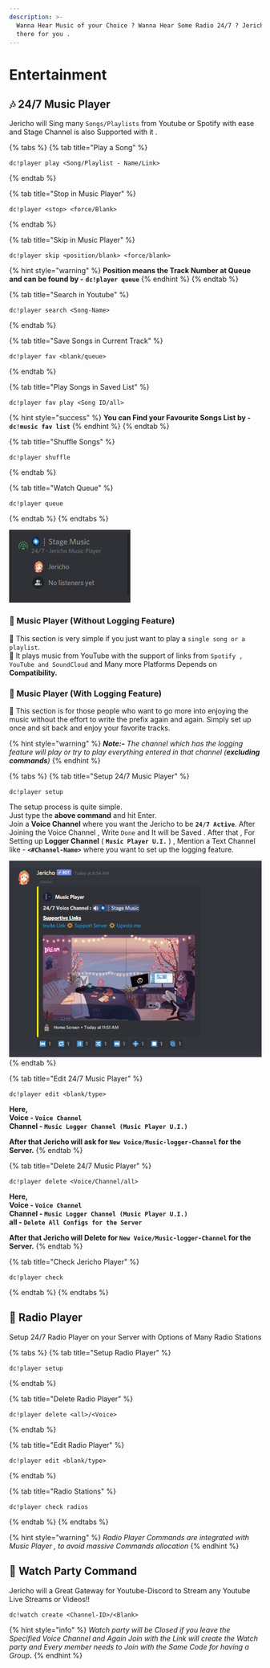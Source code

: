 ```yaml
---
description: >-
  Wanna Hear Music of your Choice ? Wanna Hear Some Radio 24/7 ? Jericho is
  there for you .
---
```


# Entertainment

## 🎶 24/7 Music Player

Jericho will Sing many `Songs/Playlists` from Youtube or Spotify with ease and Stage Channel is also Supported with it .

{% tabs %}
{% tab title="Play a Song" %}
```text
dc!player play <Song/Playlist - Name/Link>
```
{% endtab %}

{% tab title="Stop in Music Player" %}
```
dc!player <stop> <force/Blank>
```
{% endtab %}

{% tab title="Skip in Music Player" %}
```
dc!player skip <position/blank> <force/blank>
```

{% hint style="warning" %}
**Position means the Track Number at Queue and can be found by -** **`dc!player queue`**
{% endhint %}
{% endtab %}

{% tab title="Search in Youtube" %}
```
dc!player search <Song-Name>
```
{% endtab %}

{% tab title="Save Songs in Current Track" %}
```
dc!player fav <blank/queue>
```
{% endtab %}

{% tab title="Play Songs in Saved List" %}
```
dc!player fav play <Song ID/all>
```

{% hint style="success" %}
**You can Find your Favourite Songs List by -** **`dc!music fav list`**
{% endhint %}
{% endtab %}

{% tab title="Shuffle Songs" %}
```text
dc!player shuffle
```
{% endtab %}

{% tab title="Watch Queue" %}
```
dc!player queue
```
{% endtab %}
{% endtabs %}

![Glimpse of Stage-Channel Support](../.gitbook/assets/1%20%281%29.png)

### 💫 Music Player \(Without Logging Feature\)

💨 This section is very simple if you just want to play a `single song or a playlist`.   
💨 It plays music from YouTube with the support of links from `Spotify , YouTube and SoundCloud` and Many more Platforms Depends on **Compatibility.**

### 💫 Music Player \(With Logging Feature\)

💨 This section is for those people who want to go more into enjoying the music without the effort to write the prefix again and again. Simply set up once and sit back and enjoy your favorite tracks. 

{% hint style="warning" %}
_**Note:-** The channel which has the logging feature will play or try to play everything entered in that channel \(**excluding commands**\)_
{% endhint %}

{% tabs %}
{% tab title="Setup 24/7 Music Player" %}
```text
dc!player setup
```

The setup process is quite simple.  
Just type the **above command** and hit Enter.  
Join a **Voice Channel** where you want the Jericho to be **`24/7 Active`**. After Joining the Voice Channel , Write `Done` and It will be Saved . After that , For Setting up **Logger Channel** \( **`Music Player U.I.`** \) , Mention a Text Channel like - **`<#Channel-Name>`** where you want to set up the logging feature.

![Glimpse of Music-Player U.I.](../.gitbook/assets/1.png)
{% endtab %}

{% tab title="Edit 24/7 Music Player" %}
```text
dc!player edit <blank/type>
```

**Here,  
Voice - `Voice Channel`  
Channel - `Music Logger Channel (Music Player U.I.)`**

**After that Jericho will ask for `New Voice/Music-logger-Channel` for the Server.**
{% endtab %}

{% tab title="Delete 24/7 Music Player" %}
```text
dc!player delete <Voice/Channel/all>
```

**Here,  
Voice - `Voice Channel`  
Channel - `Music Logger Channel (Music Player U.I.)`   
all - `Delete All Configs for the Server`**

**After that Jericho will Delete for `New Voice/Music-logger-Channel` for the Server.**
{% endtab %}

{% tab title="Check Jericho Player" %}
```text
dc!player check
```
{% endtab %}
{% endtabs %}

## 🎋 Radio Player 

Setup 24/7 Radio Player on your Server with Options of Many Radio Stations

{% tabs %}
{% tab title="Setup Radio Player" %}
```text
dc!player setup
```
{% endtab %}

{% tab title="Delete Radio Player" %}
```text
dc!player delete <all>/<Voice>
```
{% endtab %}

{% tab title="Edit Radio Player" %}
```text
dc!player edit <blank/type>
```
{% endtab %}

{% tab title="Radio Stations" %}
```
dc!player check radios
```
{% endtab %}
{% endtabs %}

{% hint style="warning" %}
 _Radio Player Commands are integrated with Music Player , to avoid massive Commands allocation_
{% endhint %}

## **🎢 Watch Party Command**

Jericho will a Great Gateway for Youtube-Discord to Stream any Youtube Live Streams or Videos!!

```text
dc!watch create <Channel-ID>/<Blank>
```

{% hint style="info" %}
 _Watch party will be Closed if you leave the Specified Voice Channel and Again Join with the Link will create the Watch party and Every member needs to Join with the Same Code for having a Group_**.**
{% endhint %}

